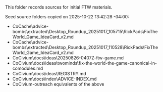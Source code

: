 This folder records sources for initial FTW materials.

Seed source folders copied on 2025-10-22 13:42:28 -04:00:
- CoCache\advice-bombs\extracted\Desktop_Roundup_20251017_105715\RickPads\FixTheWorld_Game_IdeaCard_v2.md
- CoCache\advice-bombs\extracted\Desktop_Roundup_20251017_110528\RickPads\FixTheWorld_Game_IdeaCard_v2.md
- CoCivium\docs\ideas\20250826-0407Z-ftw-game.md
- CoCivium\docs\ideas\twominds\fix-the-world-the-game-canonical-in-comodules.md
- CoCivium\docs\ideas\REGISTRY.md
- CoCivium\docs\index\ADVICE-INDEX.md
- CoCivium-outreach equivalents of the above

